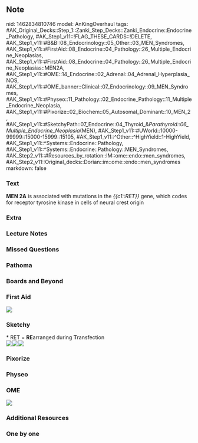 ## Note
nid: 1462834810746
model: AnKingOverhaul
tags: #AK_Original_Decks::Step_1::Zanki_Step_Decks::Zanki_Endocrine::Endocrine_Pathology, #AK_Step1_v11::!FLAG_THESE_CARDS::!DELETE, #AK_Step1_v11::#B&B::08_Endocrinology::05_Other::03_MEN_Syndromes, #AK_Step1_v11::#FirstAid::08_Endocrine::04_Pathology::26_Multiple_Endocrine_Neoplasias, #AK_Step1_v11::#FirstAid::08_Endocrine::04_Pathology::26_Multiple_Endocrine_Neoplasias::MEN2A, #AK_Step1_v11::#OME::14_Endocrine::02_Adrenal::04_Adrenal_Hyperplasia_NOS, #AK_Step1_v11::#OME_banner::Clinical::07_Endocrinology::09_MEN_Syndromes, #AK_Step1_v11::#Physeo::11_Pathology::02_Endocrine_Pathology::11_Multiple_Endocrine_Neoplasia, #AK_Step1_v11::#Pixorize::02_Biochem::05_Autosomal_Dominant::10_MEN_2, #AK_Step1_v11::#SketchyPath::07_Endocrine::04_Thyroid_&_Parathyroid::06_Multiple_Endocrine_Neoplasia_(MEN), #AK_Step1_v11::#UWorld::10000-99999::15000-15999::15105, #AK_Step1_v11::^Other::^HighYield::1-HighYield, #AK_Step1_v11::^Systems::Endocrine::Pathology, #AK_Step1_v11::^Systems::Endocrine::Pathology::MEN_Syndromes, #AK_Step2_v11::#Resources_by_rotation::IM::ome::endo::men_syndromes, #AK_Step2_v11::Original_decks::Dorian::im::ome::endo::men_syndromes
markdown: false

### Text
<b>MEN 2A</b> is associated with mutations in the
<i>{{c1::RET}}</i> gene, which codes for receptor tyrosine kinase
in cells of neural crest origin

### Extra


### Lecture Notes


### Missed Questions


### Pathoma


### Boards and Beyond


### First Aid
<img src="tmpgeSN7l.png">

### Sketchy
<div>
  * RET = <b>RE</b><span>arranged during <b>T</b>ransfection</span>
</div>
<div><img src=
"MEN2A,%20MEN2B%20-%20RET%20mutation_1566160514431.jpg" class=
"resizer"><img src=
"MEN2A,%20MEN2B%20-%20RET%20tyrosine%20kinase_1566160514431.jpg"
class="resizer"><img src="zOverall.png" class="resizer"></div>

### Pixorize


### Physeo


### OME
<div class="ome-widget">
  <a href=
  "https://onlinemeded.org/spa/endocrinology/men-syndromes/acquire?ref=anki">
  <img src="_OME_AnkiFlashcards_Lesson_1.png"></a>
</div>

### Additional Resources


### One by one

